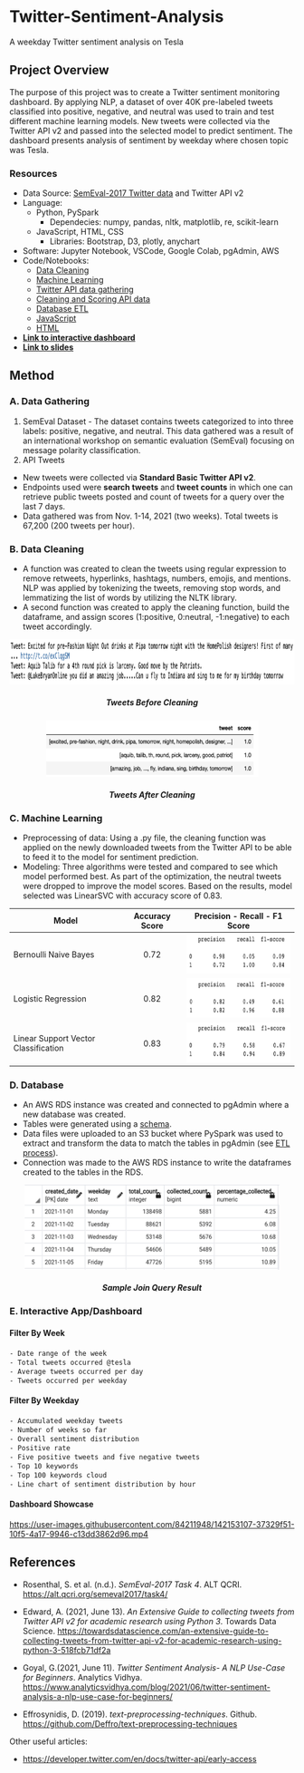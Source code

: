 # Twitter-Sentiment-Analysis
A weekday Twitter sentiment analysis on Tesla

## Project Overview
The purpose of this project was to create a Twitter sentiment monitoring dashboard. By applying NLP, a dataset of over 40K pre-labeled tweets classified into positive, negative, and neutral was used to train and test different machine learning models. New tweets were collected via the Twitter API v2 and passed into the selected model to predict sentiment. The dashboard presents analysis of sentiment by weekday where chosen topic was Tesla.

### Resources
- Data Source: [SemEval-2017 Twitter data](https://alt.qcri.org/semeval2017/task4/) and Twitter API v2
- Language: 
    - Python, PySpark
        - Dependecies: numpy, pandas, nltk, matplotlib, re, scikit-learn
    - JavaScript, HTML, CSS
        - Libraries: Bootstrap, D3, plotly, anychart
- Software: Jupyter Notebook, VSCode, Google Colab, pgAdmin, AWS
- Code/Notebooks:
    - [Data Cleaning](Preprocessing/Final_Data_Cleaning.ipynb)
    - [Machine Learning](Modeling/Modeling_InitialData.ipynb)
    - [Twitter API data gathering](API/Twitter_V2_API_Call_Final_with_Looping.ipynb)
    - [Cleaning and Scoring API data](API/clean_score_tweets.ipynb)
    - [Database ETL](Database/ETL.ipynb)
    - [JavaScript](Visualization/js)
    - [HTML](index.html)
- **[Link to interactive dashboard](https://weihaolun.github.io/Twitter-Sentiment-Analysis/)**
- **[Link to slides](https://docs.google.com/presentation/d/1SkkuV-xCmLAFttBB86dk_F36QMiQGmegqGKszvBal8w/edit#slide=id.g1026bbf1345_7_260)**

## Method

### A. Data Gathering
1. SemEval Dataset - The dataset contains tweets categorized to into three labels: positive, negative, and neutral. This data gathered was a result of an international workshop on semantic evaluation (SemEval) focusing on message polarity classification.
2. API Tweets 
- New tweets were collected via **Standard Basic Twitter API v2**. 
- Endpoints used were **search tweets** and **tweet counts** in which one can retrieve public tweets posted and count of tweets for a query over the last 7 days. 
- Data gathered was from Nov. 1-14, 2021 (two weeks). Total tweets is 67,200 (200 tweets per hour).

### B. Data Cleaning
- A function was created to clean the tweets using regular expression to remove retweets, hyperlinks, hashtags, numbers, emojis, and mentions. NLP was applied by tokenizing the tweets, removing stop words, and lemmatizing the list of words by utilizing the NLTK library.
- A second function was created to apply the cleaning function, build the dataframe, and assign scores (1:positive, 0:neutral, -1:negative) to each tweet accordingly. 

<p align="middle">
    <img src="images/before_cleaning.png" width="700" height="80"/>
    <h5 align="center">Tweets Before Cleaning</h5>
</p>

<p align="middle">
    <img src="images/after_cleaning.png" width="375" height="100"/>
    <h5 align="center">Tweets After Cleaning</h5>
</p>

### C. Machine Learning
- Preprocessing of data: Using a .py file, the cleaning function was applied on the newly downloaded tweets from the Twitter API to be able to feed it to the model for sentiment prediction.
- Modeling: Three algorithms were tested and compared to see which model performed best. As part of the optimization, the neutral tweets were dropped to improve the model scores. Based on the results, model selected was LinearSVC with accuracy score of 0.83.

| Model | Accuracy Score | Precision - Recall - F1 Score
| ------------- | :-------------: | ------------- |
| Bernoulli Naive Bayes | 0.72 | <img src="images/Bernoulli.png" alt="alt text" width="250" height="70">
| Logistic Regression | 0.82 | <img src="images/Logistic_regression.png" alt="alt text" width="250" height="70">
| Linear Support Vector Classification | 0.83 | <img src="images/LinearSVC.png" alt="alt text" width="250" height="70">

### D. Database
- An AWS RDS instance was created and connected to pgAdmin where a new database was created. 
- Tables were generated using a [schema](Database/db_schema.sql).
- Data files were uploaded to an S3 bucket where PySpark was used to extract and transform the data to match the tables in pgAdmin (see [ETL process](Database/ETL.ipynb)).
- Connection was made to the AWS RDS instance to write the dataframes created to the tables in the RDS. 

<p align="middle">
    <img src="images/db_query_result.png" width="450" height="150"/>
    <h5 align="center">Sample Join Query Result</h5>
</p>

### E. Interactive App/Dashboard
#### Filter By Week
    - Date range of the week
    - Total tweets occurred @tesla
    - Average tweets occurred per day
    - Tweets occurred per weekday
#### Filter By Weekday
    - Accumulated weekday tweets
    - Number of weeks so far
    - Overall sentiment distribution 
    - Positive rate
    - Five positive tweets and five negative tweets
    - Top 10 keywords
    - Top 100 keywords cloud
    - Line chart of sentiment distribution by hour
#### Dashboard Showcase
https://user-images.githubusercontent.com/84211948/142153107-37329f51-10f5-4a17-9946-c13dd3862d96.mp4

## References

- Rosenthal, S. et al. (n.d.). *SemEval-2017 Task 4*. ALT QCRI. https://alt.qcri.org/semeval2017/task4/

- Edward, A. (2021, June 13). *An Extensive Guide to collecting tweets from Twitter API v2 for academic research using Python 3*. Towards Data Science. https://towardsdatascience.com/an-extensive-guide-to-collecting-tweets-from-twitter-api-v2-for-academic-research-using-python-3-518fcb71df2a

- Goyal, G.(2021, June 11). *Twitter Sentiment Analysis- A NLP Use-Case for Beginners*. Analytics Vidhya. https://www.analyticsvidhya.com/blog/2021/06/twitter-sentiment-analysis-a-nlp-use-case-for-beginners/

- Effrosynidis, D. (2019). *text-preprocessing-techniques*. Github. https://github.com/Deffro/text-preprocessing-techniques

Other useful articles:
- https://developer.twitter.com/en/docs/twitter-api/early-access 





